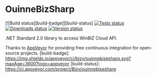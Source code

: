 # OuinneBizSharp

[![Build status][build-badge]][build-status]
[![Tests status][tests-badge]][tests-status]
[![Downloads status][downloads-badge]][downloads-status]
[![Version status][version-badge]][version-status]

.NET Standard 2.0 library to access WinBIZ Cloud API.

Thanks to [AppVeyor](https://www.appveyor.com/) for providing free continuous integration for open-source projects.
[build-badge]: https://img.shields.io/appveyor/ci/bizy/ouinnebisesharp.svg?maxAge=3600?logo=appveyor
[build-status]: https://ci.appveyor.com/project/Bizy/ouinnebisesharp

[tests-badge]: https://img.shields.io/appveyor/tests/bizy/ouinnebisesharp.svg?maxAge=3600?logo=appveyor
[tests-status]: https://ci.appveyor.com/project/Bizy/ouinnebisesharp/build/tests

[downloads-badge]: https://img.shields.io/nuget/dt/Bizy.OuinneBiseSharp.svg?maxAge=3600
[downloads-status]: https://www.nuget.org/stats/packages/Bizy.OuinneBiseSharp?groupby=Version

[version-badge]: https://img.shields.io/nuget/v/Bizy.OuinneBiseSharp.svg?maxAge=3600
[version-status]: https://www.nuget.org/packages/Bizy.OuinneBiseSharp/
